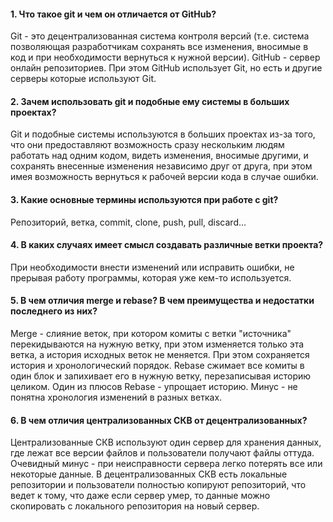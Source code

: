 #### 1. Что такое git и чем он отличается от GitHub?
Git - это децентрализованная система контроля версий (т.е. система позволяющая разработчикам сохранять все изменения, вносимые в код и при необходимости вернуться к нужной версии). GitHub - сервер онлайн репозиториев. При этом GitHub использует Git, но есть и другие серверы которые используют Git.

#### 2. Зачем использовать git и подобные ему системы в больших проектах?
Git  и подобные системы используются в больших проектах из-за того, что они предоставляют возможность сразу нескольким людям работать над одним кодом, видеть изменения, вносимые другими, и сохранять внесенные изменения независимо друг от друга, при этом имея возможность вернуться к рабочей версии кода в случае ошибки.

#### 3. Какие основные термины используются при работе с git?
Репозиторий, ветка, commit, clone, push, pull, discard...

#### 4. В каких случаях имеет смысл создавать различные ветки проекта?
При необходимости внести изменений или исправить ошибки, не прерывая работу программы, которая уже кем-то используется.

#### 5. В чем отличия merge и rebase? В чем преимущества и недостатки последнего из них?
Merge - слияние веток, при котором комиты с ветки "источника" перекидываются на нужную ветку, при этом изменяется только эта ветка, а история исходных веток не меняется. При этом сохраняется история и хронологический порядок.
Rebase сжимает все комиты в один блок и запихивает его в нужную ветку, перезаписывая историю целиком. Один из плюсов Rebase - упрощает историю. Минус - не понятна хронология изменений в разных ветках.

#### 6. В чем отличия централизованных СКВ от децентрализованных?
Централизованные СКВ используют один сервер для хранения данных, где лежат все версии файлов и пользователи получают файлы оттуда. Очевидный минус - при неисправности сервера легко потерять все или некоторые данные. В децентрализованных СКВ есть локальные репозитории и пользователи полностью копируют репозиторий, что ведет к тому, что даже если сервер умер, то данные можно скопировать с локального репозитория на новый сервер. 
 
